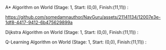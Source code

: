 A* Algorithm on World (Stage: 1, Start: (0,0), Finish:(11,11)) :
  
https://github.com/somedamnauthor/NavGuru/assets/21141134/12007e3e-1df8-4417-9412-6b475629899a

Dijkstra Algorithm on World (Stage: 1, Start: (0,0), Finish:(11,11)) :

Q-Learning Algorithm on World (Stage: 1, Start: (0,0), Finish:(11,11)) :
